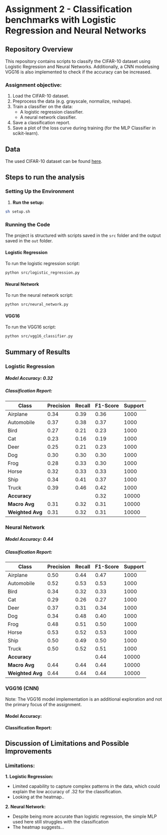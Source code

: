# Assignment 2 - Classification benchmarks with Logistic Regression and Neural Networks

## Repository Overview
This repository contains scripts to classify the CIFAR-10 dataset using Logistic Regression and Neural Networks. Additionally, a CNN modelusing VGG16 is also implemented to check if the accuracy can be increased.

### Assignment objective:
1. Load the CIFAR-10 dataset.
2. Preprocess the data (e.g. grayscale, normalize, reshape).
3. Train a classifier on the data:
   - A logistic regression classifier.
   - A neural network classifier.
4. Save a classification report.
5. Save a plot of the loss curve during training (for the MLP Classifier in scikit-learn).

## Data
The used CIFAR-10 dataset can be found [here](https://www.cs.toronto.edu/~kriz/cifar.html).

## Steps to run the analysis

### Setting Up the Environment
1. **Run the setup:**
   
```bash
sh setup.sh
```
### Running the Code
The project is structured with scripts saved in the `src` folder and the output saved in the `out` folder.

#### Logistic Regression
To run the logistic regression script:

```bash
python src/logistic_regression.py
```

#### Neural Network
To run the neural network script:

```bash
python src/neural_network.py
```
#### VGG16
To run the VGG16 script:

```bash
python src/vgg16_classifier.py
```

## Summary of Results
### Logistic Regression
##### **Model Accuracy: 0.32**

##### **Classification Report:**

| Class      | Precision | Recall | F1-Score | Support |
|------------|------------|--------|----------|---------|
| Airplane   | 0.34       | 0.39   | 0.36     | 1000    |
| Automobile | 0.37       | 0.38   | 0.37     | 1000    |
| Bird       | 0.27       | 0.21   | 0.23     | 1000    |
| Cat        | 0.23       | 0.16   | 0.19     | 1000    |
| Deer       | 0.25       | 0.21   | 0.23     | 1000    |
| Dog        | 0.30       | 0.30   | 0.30     | 1000    |
| Frog       | 0.28       | 0.33   | 0.30     | 1000    |
| Horse      | 0.32       | 0.33   | 0.33     | 1000    |
| Ship       | 0.34       | 0.41   | 0.37     | 1000    |
| Truck      | 0.39       | 0.46   | 0.42     | 1000    |
| **Accuracy** |            |        | 0.32     | 10000   |
| **Macro Avg** | 0.31    | 0.32   | 0.31     | 10000   |
| **Weighted Avg** | 0.31 | 0.32   | 0.31     | 10000   |


### Neural Network
##### **Model Accuracy: 0.44**

##### **Classification Report:**

| Class      | Precision | Recall | F1-Score | Support |
|------------|------------|--------|----------|---------|
| Airplane   | 0.50       | 0.44   | 0.47     | 1000    |
| Automobile | 0.52       | 0.53   | 0.53     | 1000    |
| Bird       | 0.34       | 0.32   | 0.33     | 1000    |
| Cat        | 0.29       | 0.26   | 0.27     | 1000    |
| Deer       | 0.37       | 0.31   | 0.34     | 1000    |
| Dog        | 0.34       | 0.48   | 0.40     | 1000    |
| Frog       | 0.48       | 0.51   | 0.50     | 1000    |
| Horse      | 0.53       | 0.52   | 0.53     | 1000    |
| Ship       | 0.50       | 0.49   | 0.50     | 1000    |
| Truck      | 0.50       | 0.52   | 0.51     | 1000    |
| **Accuracy** |            |        | 0.44     | 10000   |
| **Macro Avg** | 0.44    | 0.44   | 0.44     | 10000   |
| **Weighted Avg** | 0.44 | 0.44   | 0.44     | 10000   |


### VGG16 (CNN)
Note: The VGG16 model implementation is an additional exploration and not the primary focus of the assignment.

#### **Model Accuracy:**

#### **Classification Report:**


## Discussion of Limitations and Possible Improvements
### Limitations:
**1. Logistic Regression:**
- Limited capability to capture complex patterns in the data, which could explain the low accuracy of .32 for the classification.
- Looking at the heatmap..
  
**2. Neural Network:**
- Despite being more accurate than logistic regression, the simple MLP used here still struggles with the classification 
- The heatmap suggests...

